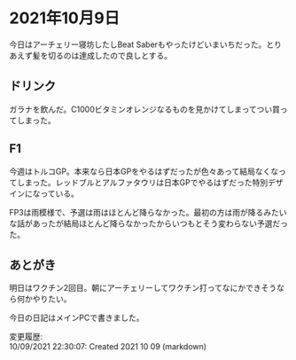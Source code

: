 # 2021年10月9日

今日はアーチェリー寝坊したしBeat Saberもやったけどいまいちだった。とりあえず髪を切るのは達成したので良しとする。

## ドリンク

ガラナを飲んだ。C1000ビタミンオレンジなるものを見かけてしまってつい買ってしまった。

## F1

今週はトルコGP。本来なら日本GPをやるはずだったが色々あって結局なくなってしまった。レッドブルとアルファタウリは日本GPでやるはずだった特別デザインになっている。

FP3は雨模様で、予選は雨はほとんど降らなかった。最初の方は雨が降るみたいな話があったが結局ほとんど降らなかったからいつもとそう変わらない予選だった。

## あとがき

明日はワクチン2回目。朝にアーチェリーしてワクチン打ってなにかできそうなら何かやりたい。

今日の日記はメインPCで書きました。

変更履歴:  
10/09/2021 22:30:07: Created 2021 10 09 (markdown)  
